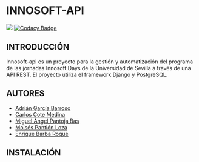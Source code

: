 # INNOSOFT-API

![](https://github.com/enriquebarba97/innosoft_api/workflows/Django%20Tests/badge.svg)
[![Codacy Badge](https://api.codacy.com/project/badge/Grade/bac4b8376e0b427ba8763fe6c6ee7d6c)](https://app.codacy.com/gh/enriquebarba97/innosoft_api?utm_source=github.com&utm_medium=referral&utm_content=enriquebarba97/innosoft_api&utm_campaign=Badge_Grade)

## INTRODUCCIÓN

Innosoft-api es un proyecto para la gestión y automatización del programa de las jornadas Innosoft Days de la Universidad de Sevilla a través de una API REST. El proyecto utiliza el framework Django y PostgreSQL.

## AUTORES

- [Adrián García Barroso](https://github.com/adrgrabar)
- [Carlos Cote Medina](https://github.com/Carcotmed)
- [Miguel Ángel Pantoja Bas](https://github.com/miguelpantoja89)
- [Moisés Pantión Loza](https://github.com/Moipanloz)
- [Enrique Barba Roque](https://github.com/enriquebarba97)
 
## INSTALACIÓN
